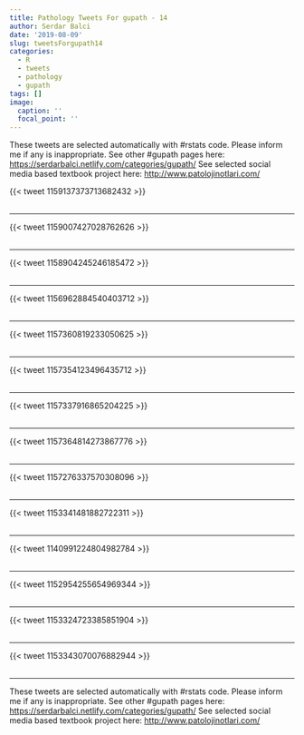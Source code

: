```yaml
---
title: Pathology Tweets For gupath - 14
author: Serdar Balci
date: '2019-08-09'
slug: tweetsForgupath14
categories:
  - R
  - tweets
  - pathology
  - gupath
tags: []
image:
  caption: ''
  focal_point: ''
---
```



These tweets are selected automatically with #rstats code. Please inform me if any is inappropriate.
See other #gupath pages here: https://serdarbalci.netlify.com/categories/gupath/ 
See selected social media based textbook project here: http://www.patolojinotlari.com/

{{< tweet 1159137373713682432 >}}
<br>
<br>
<hr>
{{< tweet 1159007427028762626 >}}
<br>
<br>
<hr>
{{< tweet 1158904245246185472 >}}
<br>
<br>
<hr>
{{< tweet 1156962884540403712 >}}
<br>
<br>
<hr>
{{< tweet 1157360819233050625 >}}
<br>
<br>
<hr>
{{< tweet 1157354123496435712 >}}
<br>
<br>
<hr>
{{< tweet 1157337916865204225 >}}
<br>
<br>
<hr>
{{< tweet 1157364814273867776 >}}
<br>
<br>
<hr>
{{< tweet 1157276337570308096 >}}
<br>
<br>
<hr>
{{< tweet 1153341481882722311 >}}
<br>
<br>
<hr>
{{< tweet 1140991224804982784 >}}
<br>
<br>
<hr>
{{< tweet 1152954255654969344 >}}
<br>
<br>
<hr>
{{< tweet 1153324723385851904 >}}
<br>
<br>
<hr>
{{< tweet 1153343070076882944 >}}
<br>
<br>
<hr>


These tweets are selected automatically with #rstats code. Please inform me if any is inappropriate.
See other #gupath pages here: https://serdarbalci.netlify.com/categories/gupath/ 
See selected social media based textbook project here: http://www.patolojinotlari.com/
